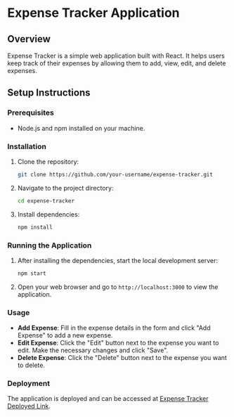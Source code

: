 # Expense Tracker Application

## Overview

Expense Tracker is a simple web application built with React. It helps users keep track of their expenses by allowing them to add, view, edit, and delete expenses.

## Setup Instructions

### Prerequisites

- Node.js and npm installed on your machine.

### Installation

1. Clone the repository:

    ```bash
    git clone https://github.com/your-username/expense-tracker.git
    ```

2. Navigate to the project directory:

    ```bash
    cd expense-tracker
    ```

3. Install dependencies:

    ```bash
    npm install
    ```

### Running the Application

1. After installing the dependencies, start the local development server:

    ```bash
    npm start
    ```

2. Open your web browser and go to `http://localhost:3000` to view the application.

### Usage

- **Add Expense**: Fill in the expense details in the form and click "Add Expense" to add a new expense.
- **Edit Expense**: Click the "Edit" button next to the expense you want to edit. Make the necessary changes and click "Save".
- **Delete Expense**: Click the "Delete" button next to the expense you want to delete.

### Deployment

The application is deployed and can be accessed at [Expense Tracker Deployed Link](https://tic-tac-toe-vert-sigma.vercel.app/).
